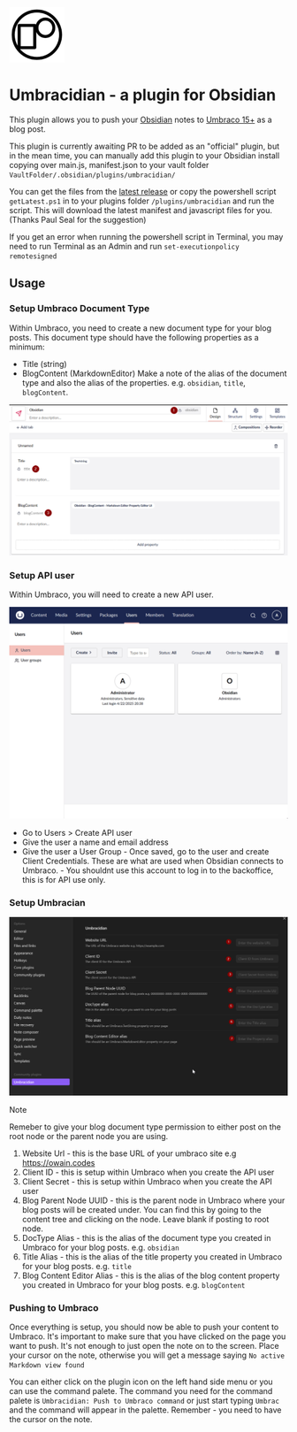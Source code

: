 <img src="assets/UmbracidianLogo.png" alt="Document Type" width="100px"></img> 
# Umbracidian - a plugin for Obsidian

This plugin allows you to push your [Obsidian](https://obsidian.md/) notes to [Umbraco 15+](https://umbraco.com) as a blog post. 

This plugin is currently awaiting PR to be added as an "official" plugin, but in the mean time, you can manually add this plugin to your Obsidian install copying over main.js, manifest.json to your vault folder `VaultFolder/.obsidian/plugins/umbracidian/`

You can get the files from the [latest release](https://github.com/OwainWilliams/Umbracidian/releases/tag/1.0.0) or copy the powershell script `getLatest.ps1` in to your plugins folder `/plugins/umbracidian` and run the script. This will download the latest manifest and javascript files for you. (Thanks Paul Seal for the suggestion)

If you get an error when running the powershell script in Terminal, you may need to run Terminal as an Admin and run `set-executionpolicy remotesigned` 


## Usage

### Setup Umbraco Document Type

Within Umbraco, you need to create a new document type for your blog posts. This document type should have the following properties as a minimum:
   - Title (string)
   - BlogContent (MarkdownEditor)
Make a note of the alias of the document type and also the alias of the properties. e.g. `obsidian`, `title`, `blogContent`. 

<img src="assets/docType.png" alt="Document Type" />


### Setup API user

Within Umbraco, you will need to create a new API user. 

<img src="assets/createApiUser.gif" alt="Demo of how to create an API user" />

   -  Go to Users > Create API user
   - Give the user a name and email address
   - Give the user a User Group
	- Once saved, go to the user and create Client Credentials. These are what are used when Obsidian connects to Umbraco.
	- You shouldnt use this account to log in to the backoffice, this is for API use only.

### Setup Umbracian

<img src="assets/umbracidianSettings.png" alt="Settings screen within Umbracidian">

>[!Note]
> Remeber to give your blog document type permission to either post on the root node or the parent node you are using.

1. Website Url - this is the base URL of your umbraco site e.g https://owain.codes
1. Client ID - this is setup within Umbraco when you create the API user
1. Client Secret - this is setup within Umbraco when you create the API user
1. Blog Parent Node UUID - this is the parent node in Umbraco where your blog posts will be created under. You can find this by going to the content tree and clicking on the node. Leave blank if posting to root node. 
1. DocType Alias - this is the alias of the document type you created in Umbraco for your blog posts. e.g. `obsidian`
1. Title Alias - this is the alias of the title property you created in Umbraco for your blog posts. e.g. `title`
1. Blog Content Editor Alias - this is the alias of the blog content property you created in Umbraco for your blog posts. e.g. `blogContent`

### Pushing to Umbraco

Once everything is setup, you should now be able to push your content to Umbraco. It's important to make sure that you have clicked on the page you want to push. It's not enough to just open the note on to the screen. Place your cursor on the note, otherwise you will get a message saying `No active Markdown view found`

You can either click on the plugin icon on the left hand side menu or you can use the command palete. The command you need for the command palete is `Umbracidian: Push to Umbraco command` or just start typing `Umbrac` and the command will appear in the palette. Remember - you need to have the cursor on the note. 
